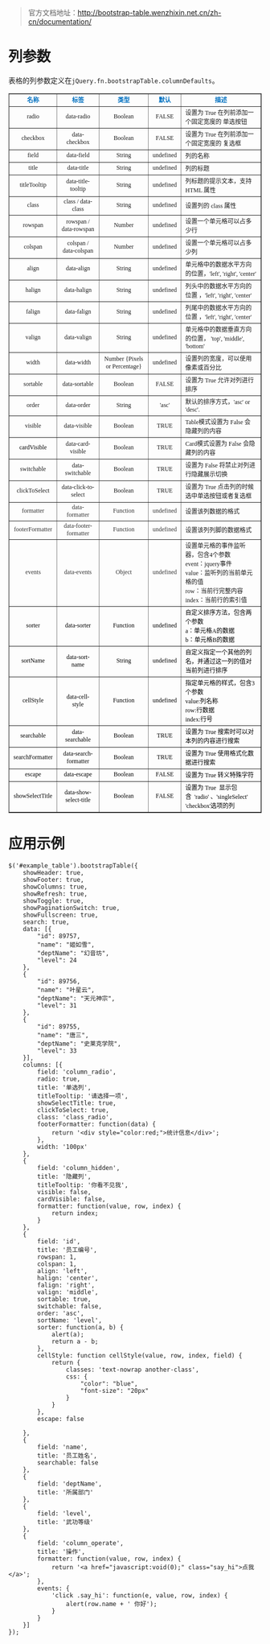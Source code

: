 > 官方文档地址：<http://bootstrap-table.wenzhixin.net.cn/zh-cn/documentation/>

# 列参数
表格的列参数定义在`jQuery.fn.bootstrapTable.columnDefaults`。
<table cellspacing="0" cellpadding="0" border="1" style="table-layout:fixed;"><tbody><tr><td style="font-weight:bold;text-align:center;color:rgb(0,112,192);"><span style="font-family:'Microsoft YaHei';font-size:12px;">名称</span></td><td style="font-weight:bold;text-align:center;color:rgb(0,112,192);"><span style="font-family:'Microsoft YaHei';font-size:12px;">标签</span></td><td style="font-weight:bold;text-align:center;color:rgb(0,112,192);"><span style="font-family:'Microsoft YaHei';font-size:12px;">类型</span></td><td style="font-weight:bold;text-align:center;color:rgb(0,112,192);"><span style="font-family:'Microsoft YaHei';font-size:12px;">默认</span></td><td style="font-weight:bold;text-align:center;color:rgb(0,112,192);"><span style="font-family:'Microsoft YaHei';font-size:12px;">描述</span></td></tr><tr><td style="text-align:center;vertical-align:middle;"><span style="font-family:'Microsoft YaHei';font-size:12px;">radio</span></td><td style="text-align:center;vertical-align:middle;"><span style="font-family:'Microsoft YaHei';font-size:12px;">data-radio</span></td><td style="text-align:center;vertical-align:middle;"><span style="font-family:'Microsoft YaHei';font-size:12px;">Boolean</span></td><td style="text-align:center;vertical-align:middle;"><span style="font-family:'Microsoft YaHei';font-size:12px;">FALSE</span></td><td style="vertical-align:middle;"><span style="font-family:'Microsoft YaHei';font-size:12px;">设置为 True 在列前添加一个固定宽度的 单选按钮</span></td></tr><tr><td style="text-align:center;vertical-align:middle;"><span style="font-family:'Microsoft YaHei';font-size:12px;">checkbox</span></td><td style="text-align:center;vertical-align:middle;"><span style="font-family:'Microsoft YaHei';font-size:12px;">data-checkbox</span></td><td style="text-align:center;vertical-align:middle;"><span style="font-family:'Microsoft YaHei';font-size:12px;">Boolean</span></td><td style="text-align:center;vertical-align:middle;"><span style="font-family:'Microsoft YaHei';font-size:12px;">FALSE</span></td><td style="vertical-align:middle;"><span style="font-family:'Microsoft YaHei';font-size:12px;">设置为 True 在列前添加一个固定宽度的 复选框</span></td></tr><tr><td style="text-align:center;vertical-align:middle;"><span style="font-family:'Microsoft YaHei';font-size:12px;">field</span></td><td style="text-align:center;vertical-align:middle;"><span style="font-family:'Microsoft YaHei';font-size:12px;">data-field</span></td><td style="text-align:center;vertical-align:middle;"><span style="font-family:'Microsoft YaHei';font-size:12px;">String</span></td><td style="text-align:center;vertical-align:middle;"><span style="font-family:'Microsoft YaHei';font-size:12px;">undefined</span></td><td style="vertical-align:middle;"><span style="font-family:'Microsoft YaHei';font-size:12px;">列的名称</span></td></tr><tr><td style="text-align:center;vertical-align:middle;"><span style="font-family:'Microsoft YaHei';font-size:12px;">title</span></td><td style="text-align:center;vertical-align:middle;"><span style="font-family:'Microsoft YaHei';font-size:12px;">data-title</span></td><td style="text-align:center;vertical-align:middle;"><span style="font-family:'Microsoft YaHei';font-size:12px;">String</span></td><td style="text-align:center;vertical-align:middle;"><span style="font-family:'Microsoft YaHei';font-size:12px;">undefined</span></td><td style="vertical-align:middle;"><span style="font-family:'Microsoft YaHei';font-size:12px;">列的标题</span></td></tr><tr><td style="text-align:center;vertical-align:middle;"><span style="font-family:'Microsoft YaHei';font-size:12px;">titleTooltip</span></td><td style="text-align:center;vertical-align:middle;"><span style="font-family:'Microsoft YaHei';font-size:12px;">data-title-tooltip</span></td><td style="text-align:center;vertical-align:middle;"><span style="font-family:'Microsoft YaHei';font-size:12px;">String</span></td><td style="text-align:center;vertical-align:middle;"><span style="font-family:'Microsoft YaHei';font-size:12px;">undefined</span></td><td style="vertical-align:middle;"><span style="font-family:'Microsoft YaHei';font-size:12px;">列标题的提示文本，支持HTML 属性</span></td></tr><tr><td style="text-align:center;vertical-align:middle;"><span style="font-family:'Microsoft YaHei';font-size:12px;">class</span></td><td style="text-align:center;vertical-align:middle;"><span style="font-family:'Microsoft YaHei';font-size:12px;">class / data-class</span></td><td style="text-align:center;vertical-align:middle;"><span style="font-family:'Microsoft YaHei';font-size:12px;">String</span></td><td style="text-align:center;vertical-align:middle;"><span style="font-family:'Microsoft YaHei';font-size:12px;">undefined</span></td><td style="vertical-align:middle;"><span style="font-family:'Microsoft YaHei';font-size:12px;">设置列的 class 属性</span></td></tr><tr><td style="text-align:center;vertical-align:middle;"><span style="font-family:'Microsoft YaHei';font-size:12px;">rowspan</span></td><td style="text-align:center;vertical-align:middle;"><span style="font-family:'Microsoft YaHei';font-size:12px;">rowspan / data-rowspan</span></td><td style="text-align:center;vertical-align:middle;"><span style="font-family:'Microsoft YaHei';font-size:12px;">Number</span></td><td style="text-align:center;vertical-align:middle;"><span style="font-family:'Microsoft YaHei';font-size:12px;">undefined</span></td><td style="vertical-align:middle;"><span style="font-family:'Microsoft YaHei';font-size:12px;">设置一个单元格可以占多少行</span></td></tr><tr><td style="text-align:center;vertical-align:middle;"><span style="font-family:'Microsoft YaHei';font-size:12px;">colspan</span></td><td style="text-align:center;vertical-align:middle;"><span style="font-family:'Microsoft YaHei';font-size:12px;">colspan / data-colspan</span></td><td style="text-align:center;vertical-align:middle;"><span style="font-family:'Microsoft YaHei';font-size:12px;">Number</span></td><td style="text-align:center;vertical-align:middle;"><span style="font-family:'Microsoft YaHei';font-size:12px;">undefined</span></td><td style="vertical-align:middle;"><span style="font-family:'Microsoft YaHei';font-size:12px;">设置一个单元格可以占多少列</span></td></tr><tr><td style="text-align:center;vertical-align:middle;"><span style="font-family:'Microsoft YaHei';font-size:12px;">align</span></td><td style="text-align:center;vertical-align:middle;"><span style="font-family:'Microsoft YaHei';font-size:12px;">data-align</span></td><td style="text-align:center;vertical-align:middle;"><span style="font-family:'Microsoft YaHei';font-size:12px;">String</span></td><td style="text-align:center;vertical-align:middle;"><span style="font-family:'Microsoft YaHei';font-size:12px;">undefined</span></td><td style="vertical-align:middle;"><span style="font-family:'Microsoft YaHei';font-size:12px;">单元格中的数据水平方向的位置，'left', 'right', 'center'</span></td></tr><tr><td style="text-align:center;vertical-align:middle;"><span style="font-family:'Microsoft YaHei';font-size:12px;">halign</span></td><td style="text-align:center;vertical-align:middle;"><span style="font-family:'Microsoft YaHei';font-size:12px;">data-halign</span></td><td style="text-align:center;vertical-align:middle;"><span style="font-family:'Microsoft YaHei';font-size:12px;">String</span></td><td style="text-align:center;vertical-align:middle;"><span style="font-family:'Microsoft YaHei';font-size:12px;">undefined</span></td><td style="vertical-align:middle;"><span style="font-family:'Microsoft YaHei';font-size:12px;">列头中的数据水平方向的位置 ，'left', 'right', 'center'</span></td></tr><tr><td style="text-align:center;vertical-align:middle;"><span style="font-family:'Microsoft YaHei';font-size:12px;">falign</span></td><td style="text-align:center;vertical-align:middle;"><span style="font-family:'Microsoft YaHei';font-size:12px;">data-falign</span></td><td style="text-align:center;vertical-align:middle;"><span style="font-family:'Microsoft YaHei';font-size:12px;">String</span></td><td style="text-align:center;vertical-align:middle;"><span style="font-family:'Microsoft YaHei';font-size:12px;">undefined</span></td><td style="vertical-align:middle;"><span style="font-family:'Microsoft YaHei';font-size:12px;">列尾中的数据水平方向的位置 ，'left', 'right', 'center'</span></td></tr><tr><td style="text-align:center;vertical-align:middle;"><span style="font-family:'Microsoft YaHei';font-size:12px;">valign</span></td><td style="text-align:center;vertical-align:middle;"><span style="font-family:'Microsoft YaHei';font-size:12px;">data-valign</span></td><td style="text-align:center;vertical-align:middle;"><span style="font-family:'Microsoft YaHei';font-size:12px;">String</span></td><td style="text-align:center;vertical-align:middle;"><span style="font-family:'Microsoft YaHei';font-size:12px;">undefined</span></td><td style="vertical-align:middle;"><span style="font-family:'Microsoft YaHei';font-size:12px;">单元格中的数据垂直方向的位置， 'top', 'middle', 'bottom'</span></td></tr><tr><td style="text-align:center;vertical-align:middle;"><span style="font-family:'Microsoft YaHei';font-size:12px;">width</span></td><td style="text-align:center;vertical-align:middle;"><span style="font-family:'Microsoft YaHei';font-size:12px;">data-width</span></td><td style="text-align:center;vertical-align:middle;"><span style="font-family:'Microsoft YaHei';font-size:12px;">Number {Pixels or Percentage}</span></td><td style="text-align:center;vertical-align:middle;"><span style="font-family:'Microsoft YaHei';font-size:12px;">undefined</span></td><td style="vertical-align:middle;"><span style="font-family:'Microsoft YaHei';font-size:12px;">设置列的宽度，可以使用像素或百分比</span></td></tr><tr><td style="text-align:center;vertical-align:middle;"><span style="font-family:'Microsoft YaHei';font-size:12px;">sortable</span></td><td style="text-align:center;vertical-align:middle;"><span style="font-family:'Microsoft YaHei';font-size:12px;">data-sortable</span></td><td style="text-align:center;vertical-align:middle;"><span style="font-family:'Microsoft YaHei';font-size:12px;">Boolean</span></td><td style="text-align:center;vertical-align:middle;"><span style="font-family:'Microsoft YaHei';font-size:12px;">FALSE</span></td><td style="vertical-align:middle;"><span style="font-family:'Microsoft YaHei';font-size:12px;">设置为 True 允许对列进行排序</span></td></tr><tr><td style="text-align:center;vertical-align:middle;"><span style="font-family:'Microsoft YaHei';font-size:12px;">order</span></td><td style="text-align:center;vertical-align:middle;"><span style="font-family:'Microsoft YaHei';font-size:12px;">data-order</span></td><td style="text-align:center;vertical-align:middle;"><span style="font-family:'Microsoft YaHei';font-size:12px;">String</span></td><td style="text-align:center;vertical-align:middle;"><span style="font-family:'Microsoft YaHei';font-size:12px;">'asc'</span></td><td style="vertical-align:middle;"><span style="font-family:'Microsoft YaHei';font-size:12px;">默认的排序方式，'asc' or 'desc'.</span></td></tr><tr><td style="text-align:center;vertical-align:middle;"><span style="font-family:'Microsoft YaHei';font-size:12px;">visible</span></td><td style="text-align:center;vertical-align:middle;"><span style="font-family:'Microsoft YaHei';font-size:12px;">data-visible</span></td><td style="text-align:center;vertical-align:middle;"><span style="font-family:'Microsoft YaHei';font-size:12px;">Boolean</span></td><td style="text-align:center;vertical-align:middle;"><span style="font-family:'Microsoft YaHei';font-size:12px;">TRUE</span></td><td style="vertical-align:middle;"><span style="font-family:'Microsoft YaHei';font-size:12px;">Table模式设置为 False 会隐藏列的内容</span></td></tr><tr><td style="text-align:center;vertical-align:middle;color:rgb(0,0,0);"><span style="font-family:'Microsoft YaHei';font-size:12px;">cardVisible</span></td><td style="text-align:center;vertical-align:middle;"><span style="font-family:'Microsoft YaHei';font-size:12px;">data-card-visible</span></td><td style="text-align:center;vertical-align:middle;"><span style="font-family:'Microsoft YaHei';font-size:12px;">Boolean</span></td><td style="text-align:center;vertical-align:middle;"><span style="font-family:'Microsoft YaHei';font-size:12px;">TRUE</span></td><td style="vertical-align:middle;"><span style="font-family:'Microsoft YaHei';font-size:12px;">Card模式设置为 False 会隐藏列的内容</span></td></tr><tr><td style="text-align:center;vertical-align:middle;"><span style="font-family:'Microsoft YaHei';font-size:12px;">switchable</span></td><td style="text-align:center;vertical-align:middle;"><span style="font-family:'Microsoft YaHei';font-size:12px;">data-switchable</span></td><td style="text-align:center;vertical-align:middle;"><span style="font-family:'Microsoft YaHei';font-size:12px;">Boolean</span></td><td style="text-align:center;vertical-align:middle;"><span style="font-family:'Microsoft YaHei';font-size:12px;">TRUE</span></td><td style="vertical-align:middle;"><span style="font-family:'Microsoft YaHei';font-size:12px;">设置为 False 将禁止对列进行隐藏展示切换</span></td></tr><tr><td style="text-align:center;vertical-align:middle;"><span style="font-family:'Microsoft YaHei';font-size:12px;">clickToSelect</span></td><td style="text-align:center;vertical-align:middle;"><span style="font-family:'Microsoft YaHei';font-size:12px;">data-click-to-select</span></td><td style="text-align:center;vertical-align:middle;"><span style="font-family:'Microsoft YaHei';font-size:12px;">Boolean</span></td><td style="text-align:center;vertical-align:middle;"><span style="font-family:'Microsoft YaHei';font-size:12px;">TRUE</span></td><td style="vertical-align:middle;"><span style="font-family:'Microsoft YaHei';font-size:12px;">设置为 True 点击列的时候选中单选按钮或者复选框</span></td></tr><tr><td style="text-align:center;color:rgb(51,51,51);"><span style="font-family:'Microsoft YaHei';font-size:12px;">formatter</span></td><td style="text-align:center;color:rgb(51,51,51);"><span style="font-family:'Microsoft YaHei';font-size:12px;">data-formatter</span></td><td style="text-align:center;color:rgb(51,51,51);"><span style="font-family:'Microsoft YaHei';font-size:12px;">Function</span></td><td style="text-align:center;color:rgb(51,51,51);"><span style="font-family:'Microsoft YaHei';font-size:12px;">undefined</span></td><td><span style="font-family:'Microsoft YaHei';font-size:12px;">设置该列数据的格式</span></td></tr><tr><td style="text-align:center;color:rgb(51,51,51);"><span style="font-family:'Microsoft YaHei';font-size:12px;">footerFormatter</span></td><td style="text-align:center;color:rgb(51,51,51);"><span style="font-family:'Microsoft YaHei';font-size:12px;">data-footer-formatter</span></td><td style="text-align:center;color:rgb(51,51,51);"><span style="font-family:'Microsoft YaHei';font-size:12px;">Function</span></td><td style="text-align:center;color:rgb(51,51,51);"><span style="font-family:'Microsoft YaHei';font-size:12px;">undefined</span></td><td><span style="font-family:'Microsoft YaHei';font-size:12px;">设置该列列脚的数据格式</span></td></tr><tr><td style="text-align:center;color:rgb(51,51,51);"><span style="font-family:'Microsoft YaHei';font-size:12px;">events</span></td><td style="text-align:center;color:rgb(51,51,51);"><span style="font-family:'Microsoft YaHei';font-size:12px;">data-events</span></td><td style="text-align:center;color:rgb(51,51,51);"><span style="font-family:'Microsoft YaHei';font-size:12px;">Object</span></td><td style="text-align:center;color:rgb(51,51,51);"><span style="font-family:'Microsoft YaHei';font-size:12px;">undefined</span></td><td><span style="font-family:'Microsoft YaHei';font-size:12px;">设置单元格的事件监听器，包含4个参数<br>event：jquery事件<br>value：监听列的当前单元格的值<br>row：当前行完整内容<br>index：当前行的索引值</span></td></tr><tr><td style="text-align:center;color:rgb(0,0,0);"><span style="font-family:'Microsoft YaHei';font-size:12px;">sorter</span></td><td style="text-align:center;color:rgb(0,0,0);"><span style="font-family:'Microsoft YaHei';font-size:12px;">data-sorter</span></td><td style="text-align:center;color:rgb(0,0,0);"><span style="font-family:'Microsoft YaHei';font-size:12px;">Function</span></td><td style="text-align:center;color:rgb(0,0,0);"><span style="font-family:'Microsoft YaHei';font-size:12px;">undefined</span></td><td style="color:rgb(0,0,0);"><span style="font-family:'Microsoft YaHei';font-size:12px;">自定义排序方法，包含两个参数<br>a：单元格A的数据<br>b：单元格B的数据</span></td></tr><tr><td style="text-align:center;color:rgb(0,0,0);"><span style="font-family:'Microsoft YaHei';font-size:12px;">sortName</span></td><td style="text-align:center;color:rgb(0,0,0);"><span style="font-family:'Microsoft YaHei';font-size:12px;">data-sort-name</span></td><td style="text-align:center;color:rgb(0,0,0);"><span style="font-family:'Microsoft YaHei';font-size:12px;">String</span></td><td style="text-align:center;color:rgb(0,0,0);"><span style="font-family:'Microsoft YaHei';font-size:12px;">undefined</span></td><td style="color:rgb(0,0,0);"><span style="font-family:'Microsoft YaHei';font-size:12px;">自定义指定一个其他的列名，并通过这一列的值对当前列进行排序</span></td></tr><tr><td style="text-align:center;color:rgb(0,0,0);"><span style="font-family:'Microsoft YaHei';font-size:12px;">cellStyle</span></td><td style="text-align:center;color:rgb(0,0,0);"><span style="font-family:'Microsoft YaHei';font-size:12px;">data-cell-style</span></td><td style="text-align:center;color:rgb(0,0,0);"><span style="font-family:'Microsoft YaHei';font-size:12px;">Function</span></td><td style="text-align:center;color:rgb(0,0,0);"><span style="font-family:'Microsoft YaHei';font-size:12px;">undefined</span></td><td style="color:rgb(0,0,0);"><span style="font-family:'Microsoft YaHei';font-size:12px;">指定单元格的样式，包含3个参数<br>value:列名称<br>row:行数据<br>index:行号</span></td></tr><tr><td style="text-align:center;color:rgb(0,0,0);"><span style="font-family:'Microsoft YaHei';font-size:12px;">searchable</span></td><td style="text-align:center;color:rgb(0,0,0);"><span style="font-family:'Microsoft YaHei';font-size:12px;">data-searchable</span></td><td style="text-align:center;color:rgb(0,0,0);"><span style="font-family:'Microsoft YaHei';font-size:12px;">Boolean</span></td><td style="text-align:center;color:rgb(0,0,0);"><span style="font-family:'Microsoft YaHei';font-size:12px;">TRUE</span></td><td style="color:rgb(0,0,0);"><span style="font-family:'Microsoft YaHei';font-size:12px;">设置为 True 搜索时可以对本列的内容进行搜索</span></td></tr><tr><td style="text-align:center;color:rgb(0,0,0);"><span style="font-family:'Microsoft YaHei';font-size:12px;">searchFormatter</span></td><td style="text-align:center;color:rgb(0,0,0);"><span style="font-family:'Microsoft YaHei';font-size:12px;">data-search-formatter</span></td><td style="text-align:center;color:rgb(0,0,0);"><span style="font-family:'Microsoft YaHei';font-size:12px;">Boolean</span></td><td style="text-align:center;color:rgb(0,0,0);"><span style="font-family:'Microsoft YaHei';font-size:12px;">TRUE</span></td><td style="color:rgb(0,0,0);"><span style="font-family:'Microsoft YaHei';font-size:12px;">设置为 True 使用格式化数据进行搜索</span></td></tr><tr><td style="text-align:center;color:rgb(0,0,0);"><span style="font-family:'Microsoft YaHei';font-size:12px;">escape</span></td><td style="text-align:center;color:rgb(0,0,0);"><span style="font-family:'Microsoft YaHei';font-size:12px;">data-escape</span></td><td style="text-align:center;color:rgb(0,0,0);"><span style="font-family:'Microsoft YaHei';font-size:12px;">Boolean</span></td><td style="text-align:center;color:rgb(0,0,0);"><span style="font-family:'Microsoft YaHei';font-size:12px;">FALSE</span></td><td style="color:rgb(0,0,0);"><span style="font-family:'Microsoft YaHei';font-size:12px;">设置为 True 转义特殊字符</span></td></tr><tr><td style="text-align:center;color:rgb(0,0,0);"><span style="font-family:'Microsoft YaHei';font-size:12px;">showSelectTitle</span></td><td style="text-align:center;color:rgb(0,0,0);"><span style="font-family:'Microsoft YaHei';font-size:12px;">data-show-select-title</span></td><td style="text-align:center;color:rgb(0,0,0);"><span style="font-family:'Microsoft YaHei';font-size:12px;">Boolean</span></td><td style="text-align:center;color:rgb(0,0,0);"><span style="font-family:'Microsoft YaHei';font-size:12px;">FALSE</span></td><td style="color:rgb(0,0,0);"><span style="font-family:'Microsoft YaHei';font-size:12px;">设置为 True &nbsp;显示包含&nbsp;&nbsp;'radio' 、'singleSelect' 'checkbox'选项的列</span></td></tr></tbody></table>

# 应用示例

	$('#example_table').bootstrapTable({
	    showHeader: true,
	    showFooter: true,
	    showColumns: true,
	    showRefresh: true,
	    showToggle: true,
	    showPaginationSwitch: true,
	    showFullscreen: true,
	    search: true,
	    data: [{
	        "id": 89757,
	        "name": "姬如雪",
	        "deptName": "幻音坊",
	        "level": 24
	    },
	    {
	        "id": 89756,
	        "name": "叶星云",
	        "deptName": "天元神宗",
	        "level": 31
	    },
	    {
	        "id": 89755,
	        "name": "唐三",
	        "deptName": "史莱克学院",
	        "level": 33
	    }],
	    columns: [{
	        field: 'column_radio',
	        radio: true,
	        title: '单选列',
	        titleTooltip: '请选择一项',
	        showSelectTitle: true,
	        clickToSelect: true,
	        class: 'class_radio',
	        footerFormatter: function(data) {
	            return '<div style="color:red;">统计信息</div>';
	        },
	        width: '100px'
	    },
	    {
	        field: 'column_hidden',
	        title: '隐藏列',
	        titleTooltip: '你看不见我',
	        visible: false,
	        cardVisible: false,
	        formatter: function(value, row, index) {
	            return index;
	        }
	    },
	    {
	        field: 'id',
	        title: '员工编号',
	        rowspan: 1,
	        colspan: 1,
	        align: 'left',
	        halign: 'center',
	        falign: 'right',
	        valign: 'middle',
	        sortable: true,
	        switchable: false,
	        order: 'asc',
	        sortName: 'level',
	        sorter: function(a, b) {
	            alert(a);
	            return a - b;
	        },
	        cellStyle: function cellStyle(value, row, index, field) {
	            return {
	                classes: 'text-nowrap another-class',
	                css: {
	                    "color": "blue",
	                    "font-size": "20px"
	                }
	            }
	        },
	        escape: false
	 
	    },
	    {
	        field: 'name',
	        title: '员工姓名',
	        searchable: false
	    },
	    {
	        field: 'deptName',
	        title: '所属部门'
	    },
	    {
	        field: 'level',
	        title: '武功等级'
	    },
	    {
	        field: 'column_operate',
	        title: '操作',
	        formatter: function(value, row, index) {
	            return '<a href="javascript:void(0);" class="say_hi">点我</a>';
	        },
	        events: {
	            'click .say_hi': function(e, value, row, index) {
	                alert(row.name + ' 你好');
	            }
	        }
	    }]
	});
  